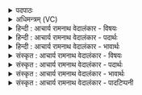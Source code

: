 <details><summary>पदपाठः</summary>

प꣡व꣢꣯स्व। द꣣क्षसा꣡ध꣢नः। द꣣क्ष। सा꣡ध꣢꣯नः। दे꣣वे꣡भ्यः꣢। पी꣣त꣡ये꣢। ह꣣रे। मरु꣡द्भ्यः꣢। वा꣣य꣡वे꣢। म꣡दः꣢꣯। ४७४।
</details>

<details><summary>अधिमन्त्रम् (VC)</summary>

- पवमानः सोमः
- दृढच्युत आगस्त्यः
- गायत्री
- षड्जः
- पावमानं काण्डम्
</details>

<details><summary>हिन्दी : आचार्य रामनाथ वेदालंकार - विषयः</summary>

अगले मन्त्र में आनन्दरस के झरने की प्रार्थना है।
</details>

<details><summary>हिन्दी : आचार्य रामनाथ वेदालंकार - पदार्थः</summary>

पदार्थान्वयभाषाः -  हे (हरे) उन्नति की ओर ले जानेवाले रसागार परब्रह्म ! (दक्षसाधनः) बल के साधक आप (देवेभ्यः पीतये) विद्वानों द्वारा पान के लिए (पवस्व) आनन्दरस को परिस्रुत करो। उन विद्वानों के (मरुद्भ्यः) प्राणों के लिए तथा (वायवे) गतिशील मन के लिए (मदः) तृप्तिप्रदाता होवो ॥८॥
</details>

<details><summary>हिन्दी : आचार्य रामनाथ वेदालंकार - भावार्थः</summary>

भावार्थभाषाः -  परब्रह्म के पास से जो आनन्द-रस झरता है, वह साधक की ऊर्ध्वयात्रा में सहायक होता है, और उस रस से उसका मन, बुद्धि, प्राण आदि सब-कुछ परमतृप्ति को पा लेता है ॥८॥
</details>

<details><summary>संस्कृत : आचार्य रामनाथ वेदालंकार - विषयः</summary>

अथानन्दरसस्य प्रस्रवणं प्रार्थ्यते।
</details>

<details><summary>संस्कृत : आचार्य रामनाथ वेदालंकार - पदार्थः</summary>

पदार्थान्वयभाषाः -  हे (हरे) ऊर्ध्वहरणशील रसागार परब्रह्म ! (दक्षसाधनः) बलसाधकस्त्वम् (देवेभ्यः पीतये) विद्वद्भ्यः पानाय (पवस्व) आनन्दरसं परिस्रावय, किञ्च तेषां विदुषाम् (मरुद्भ्यः) प्राणेभ्यः (वायवे) गतिशीलाय मनसे च (मदः) तृप्तिकरो भव ॥ वाति गच्छतीति वायुः। मनसश्च गतिशीलत्वं ‘यज्जाग्र॑तो दू॒रमु॒दैति॒ दैवं॒ तदु॑ सु॒प्तस्य॒ तथै॒वैति॑। दू॒र॒ङ्ग॒मं ज्योति॑षां॒ ज्योति॒रेकं॒ तन्मे॒ मनः॑ शि॒वसं॑कल्पमस्तु।’ य० ३४।१ इत्यादिवर्णनाद् सिद्धम् ॥८॥
</details>

<details><summary>संस्कृत : आचार्य रामनाथ वेदालंकार - भावार्थः</summary>

भावार्थभाषाः -  परब्रह्मणः सकाशाद् य आनन्दरसः प्रस्रवति स साधकस्योर्ध्वयात्रायां सहायको जायते। तेन च रसेन तस्य मनोबुद्धिप्राणादिकं सर्वमेव परमां तृप्तिं भजते ॥८॥
</details>

<details><summary>संस्कृत : आचार्य रामनाथ वेदालंकार - पादटिप्पनी</summary>

टिप्पणी:   १. ऋ० ९।२५।१, साम० ९१९।
</details>